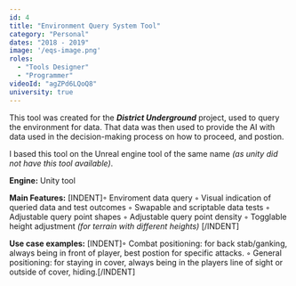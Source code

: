 ```yaml
---
id: 4
title: "Environment Query System Tool"
category: "Personal"
dates: "2018 - 2019"
image: '/eqs-image.png'
roles: 
  - "Tools Designer"
  - "Programmer"
videoId: "agZPd6LQoQ8"
university: true
---
```

This tool was created for the ***District Underground*** project, used to query the environment for data. That data was then used to provide the AI with data used in the decision-making process on how to proceed, and postion.

I based this tool on the Unreal engine tool of the same name *(as unity did not have this tool available)*.

**Engine:** Unity tool

**Main Features:**
[INDENT]◦ Enviroment data query
◦ Visual indication of queried data and test outcomes
◦ Swapable and scriptable data tests
◦ Adjustable query point shapes
◦ Adjustable query point density
◦ Togglable height adjustment *(for terrain with different heights)* [/INDENT]

**Use case examples:**
[INDENT]◦ Combat positioning: for back stab/ganking, always being in front of player, best postion for specific attacks.
◦ General positioning: for staying in cover, always being in the players line of sight or outside of cover, hiding.[/INDENT] 